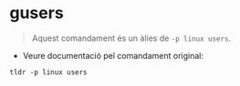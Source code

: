 # gusers

> Aquest comandament és un àlies de `-p linux users`.

- Veure documentació pel comandament original:

`tldr -p linux users`
